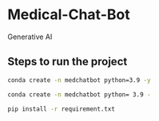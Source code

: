 # Medical-Chat-Bot
Generative AI
## Steps to run the project

```bash
conda create -n medchatbot python=3.9 -y
```

```bash
conda create -n medchatbot python= 3.9 -
```

```bash
pip install -r requirement.txt
```



